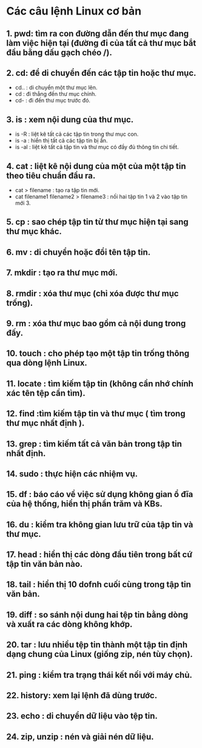 
# Các câu lệnh Linux cơ bản

## 1. **pwd**: tìm ra con đường dẫn đến thư mục đang làm việc hiện tại (đường đi của tất cả thư mục bắt đầu bằng dấu gạch chéo /).

## 2. **cd**: để di chuyển đến các tập tin hoặc thư mục.  
  + cd.. : di chuyển một thư mục lên.
  + cd : đi thẳng đến thư mục chính.
  + cd- : đi đến thư mục trước đó.

## 3. **is** : xem nội dung của thư mục.
+ is -R : liệt kê tất cả các tập tin trong thư mục con.
+ is -a : hiển thị tất cả các tập tin bị ẩn.
+ is -al : liệt kê tất cả tập tin và thư mục có đầy đủ thông tin chi tiết.
## 4. **cat** : liệt kê nội dung của một của một tập tin theo tiêu chuẩn đầu ra.

+ cat > filename : tạo ra tập tin mới.
+ cat filename1 filename2 > filename3 : nối hai tập tin 1 và 2 vào tập tin mới 3.
## 5. **cp** : sao chép tập tin từ thư mục hiện tại sang thư mục khác.
## 6. **mv** : di chuyển hoặc đổi tên tập tin.
## 7. **mkdir** : tạo ra thư mục mới.
## 8. **rmdir** : xóa thư mục (chỉ xóa được thư mục trống).
## 9. **rm** : xóa thư mục bao gồm cả nội dung trong đấy.
## 10. **touch** : cho phép tạo một tập tin trống thông qua dòng lệnh Linux.
## 11. **locate** : tìm kiếm tập tin (không cần nhớ chính xác tên tệp cần tìm).
## 12. **find** :tìm kiếm tập tin và thư mục ( tìm trong thư mục nhất định ).
## 13. **grep** : tìm kiếm tất cả văn bản trong tập tin nhất định.
## 14. **sudo** : thực hiện các nhiệm vụ.
## 15. **df** : báo cáo về việc sử dụng không gian ổ đĩa của hệ thống, hiển thị phần trăm và KBs.
## 16. **du** : kiểm tra không gian lưu trữ của tập tin và thư mục.
## 17. **head** : hiển thị các dòng đầu tiên trong bất cứ tập tin văn bản nào.
## 18. **tail** : hiển thị 10 dofnh cuối cùng trong tập tin văn bản.
## 19. **diff** : so sánh nội dung hai tệp tin bằng dòng và xuất ra các dòng không khớp.
## 20. **tar** : lưu nhiều tệp tin thành một tập tin định dạng chung của Linux (giống zip, nén tùy chọn).
## 21. **ping** : kiểm tra trạng thái kết nối với máy chủ.
## 22. **history**: xem lại lệnh đã dùng trước.
## 23. **echo** : di chuyển dữ liệu vào tệp tin.
## 24. **zip, unzip** : nén và giải nén dữ liệu.
 







